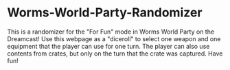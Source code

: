 # Worms-World-Party-Randomizer

This is a randomizer for the "For Fun" mode in Worms World Party on the Dreamcast! Use this webpage as a "diceroll" to select one weapon and one equipment that the player can use for one turn. The player can also use contents from crates, but only on the turn that the crate was captured. Have fun!

